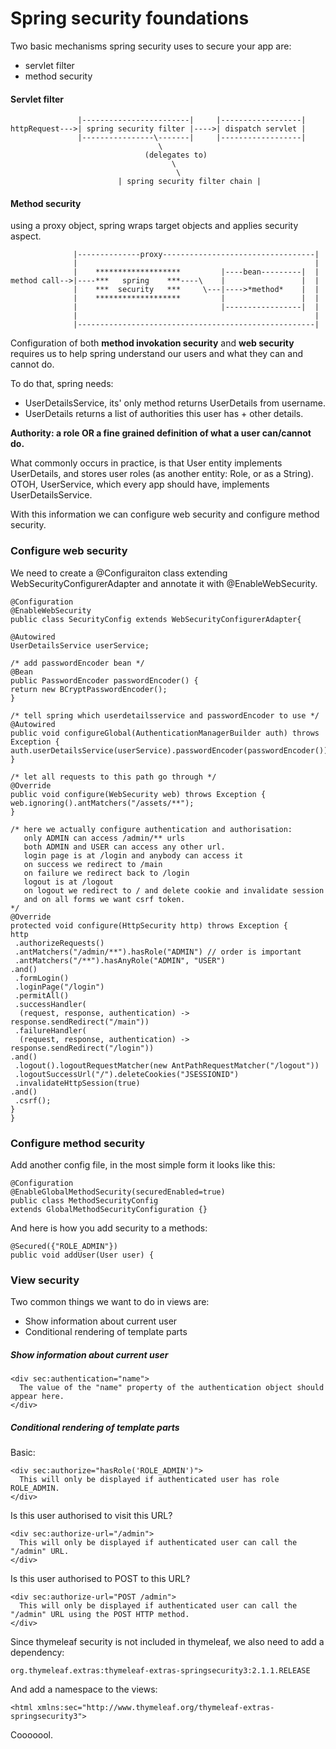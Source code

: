 # Spring security foundations

Two basic mechanisms spring security uses to secure your app are:

* servlet filter
* method security

#### Servlet filter

```
               |------------------------|     |------------------|
httpRequest--->| spring security filter |---->| dispatch servlet |
               |----------------\-------|     |------------------|
                                 \
                              (delegates to)
                                    \
                                     \
                        | spring security filter chain |

```


#### Method security
using a proxy object, spring wraps target objects and applies security aspect.


```
              |--------------proxy----------------------------------|
              |                                                     |
              |    *******************         |----bean---------|  |
method call-->|----***   spring    ***----\    |                 |  |
              |    ***  security   ***     \---|---->*method*    |  |
              |    *******************         |                 |  |
              |                                |-----------------|  |
              |                                                     |
              |-----------------------------------------------------|
```


Configuration of both **method invokation security** and **web security** requires us to help spring understand our users and what they can and cannot do.

To do that, spring needs:

* UserDetailsService, its' only method returns UserDetails from username.
* UserDetails returns a list of authorities this user has + other details.

**Authority: a role OR a fine grained definition of what a user can/cannot do.**

What commonly occurs in practice, is that User entity implements UserDetails, and stores user roles (as another entity: Role, or as a String).
OTOH, UserService, which every app should have, implements UserDetailsService.

With this information we can configure web security and configure method security.
### Configure web security
We need to create a @Configuraiton class extending WebSecurityConfigurerAdapter and annotate it with @EnableWebSecurity.
```
@Configuration
@EnableWebSecurity
public class SecurityConfig extends WebSecurityConfigurerAdapter{

@Autowired
UserDetailsService userService;

/* add passwordEncoder bean */
@Bean
public PasswordEncoder passwordEncoder() {
return new BCryptPasswordEncoder();
}

/* tell spring which userdetailsservice and passwordEncoder to use */
@Autowired
public void configureGlobal(AuthenticationManagerBuilder auth) throws Exception {
auth.userDetailsService(userService).passwordEncoder(passwordEncoder());
}

/* let all requests to this path go through */
@Override
public void configure(WebSecurity web) throws Exception {
web.ignoring().antMatchers("/assets/**");
}

/* here we actually configure authentication and authorisation:
   only ADMIN can access /admin/** urls
   both ADMIN and USER can access any other url.
   login page is at /login and anybody can access it
   on success we redirect to /main
   on failure we redirect back to /login
   logout is at /logout
   on logout we redirect to / and delete cookie and invalidate session
   and on all forms we want csrf token.
*/
@Override
protected void configure(HttpSecurity http) throws Exception {
http
 .authorizeRequests()
 .antMatchers("/admin/**").hasRole("ADMIN") // order is important
 .antMatchers("/**").hasAnyRole("ADMIN", "USER")
.and()
 .formLogin()
 .loginPage("/login")
 .permitAll()
 .successHandler(
  (request, response, authentication) -> response.sendRedirect("/main"))
 .failureHandler(
  (request, response, authentication) -> response.sendRedirect("/login"))
.and()
 .logout().logoutRequestMatcher(new AntPathRequestMatcher("/logout"))
 .logoutSuccessUrl("/").deleteCookies("JSESSIONID")
 .invalidateHttpSession(true)
.and()
 .csrf();
}
}

```

### Configure method security
Add another config file, in the most simple form it looks like this:
```
@Configuration
@EnableGlobalMethodSecurity(securedEnabled=true)
public class MethodSecurityConfig
extends GlobalMethodSecurityConfiguration {}
```

And here is how you add security to a methods:
```
@Secured({"ROLE_ADMIN"})
public void addUser(User user) {
```

### View security
Two common things we want to do in views are:

* Show information about current user   
* Conditional rendering of template parts

##### Show information about current user
```
<div sec:authentication="name">
  The value of the "name" property of the authentication object should appear here.
</div>
```
##### Conditional rendering of template parts

Basic:
```
<div sec:authorize="hasRole('ROLE_ADMIN')">
  This will only be displayed if authenticated user has role ROLE_ADMIN.
</div>
```
Is this user authorised to visit this URL?
```
<div sec:authorize-url="/admin">
  This will only be displayed if authenticated user can call the "/admin" URL.
</div>
``` 
Is this user authorised to POST to this URL?
```
<div sec:authorize-url="POST /admin">
  This will only be displayed if authenticated user can call the "/admin" URL using the POST HTTP method.
</div>
```
Since thymeleaf security is not included in thymeleaf, we also need to add a dependency:
```
org.thymeleaf.extras:thymeleaf-extras-springsecurity3:2.1.1.RELEASE
```
And add a namespace to the views:
```
<html xmlns:sec="http://www.thymeleaf.org/thymeleaf-extras-springsecurity3">
```
Cooooool.


